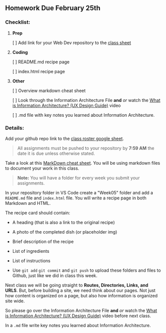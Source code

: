 ## Homework Due February 25th

### Checklist:

1. **Prep**

   [ ] Add link for your Web Dev repository to the [class sheet](<(https://docs.google.com/spreadsheets/d/1mypPKpLeb8K2L3tSgLmB0cUEQaopdfFvYwfKA70r1gQ/edit?usp=sharing)>)

2. **Coding**

   [ ] README.md recipe page

   [ ] index.html recipe page

3. **Other**

   [ ] Overview markdown cheat sheet

   [ ] Look through the Information Architecture File **and** _or_ watch the [What is Information Architecture? (UX Design Guide)](https://www.youtube.com/watch?v=OJLfjgVlwDo) video

   [ ] .md file with key notes you learned about Information Architecture.

### Details:

Add your github repo link to the [class roster google sheet](https://docs.google.com/spreadsheets/d/1mypPKpLeb8K2L3tSgLmB0cUEQaopdfFvYwfKA70r1gQ/edit?usp=sharing).

> All assignments must be pushed to your repository by **7:59 AM** the date it is due unless otherwise stated.

Take a look at this [MarkDown cheat sheet](https://www.markdownguide.org/cheat-sheet/). You will be using markdown files to document your work in this class.

> **Note:** You will have a folder for every week you submit your assignments.

In your repository folder in VS Code create a "Week05" folder and add a `README.md` file and `index.html` file. You will write a recipe page in both Markdown and HTML.

The recipe card should contain:

- A heading (that is also a link to the original recipe)
- A photo of the completed dish (or placeholder img)
- Brief description of the recipe
- List of ingredients
- List of instructions

- Use `git add` `git commit` and `git push` to upload these folders and files to Github, just like we did in class this week.

Next class we will be going straight to **Routes, Directories, Links, and URLS**. But, before building a site, we need think about our pages. Not just how content is organized on a page, but also how information is organized site wide.

So please go over the Information Architecture File **and** _or_ watch the [What is Information Architecture? (UX Design Guide)](https://www.youtube.com/watch?v=OJLfjgVlwDo) video before next class.

In a `.md` file write key notes you learned about Information Architecture.
